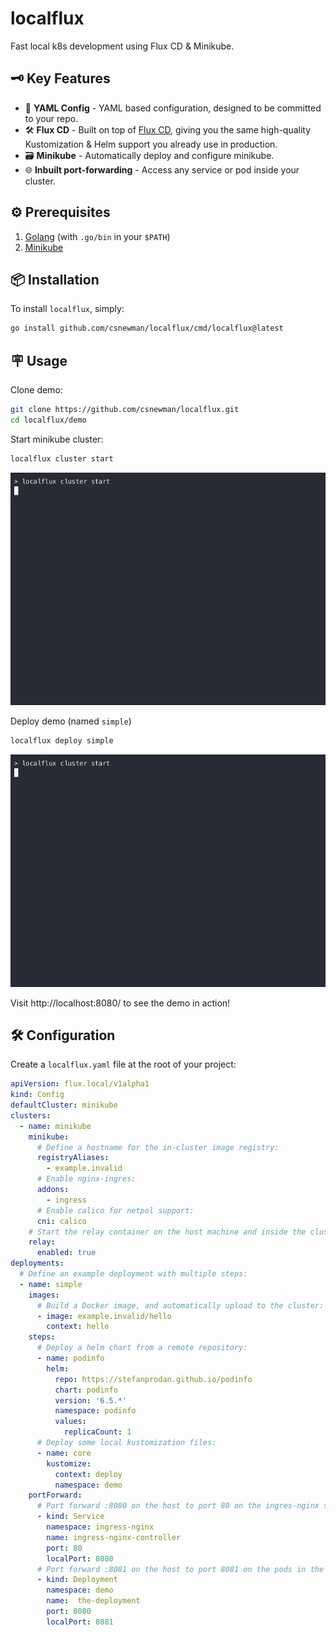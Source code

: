 # localflux
Fast local k8s development using Flux CD & Minikube.

## 🗝️ Key Features

- 📝 **YAML Config** - YAML based configuration, designed to be committed to your repo.
- 🛠️ **Flux CD** - Built on top of [Flux CD](https://fluxcd.io/), giving you the same high-quality Kustomization & Helm support you already use in production.
- 🗃️ **Minikube** - Automatically deploy and configure minikube.
- 🌐 **Inbuilt port-forwarding** - Access any service or pod inside your cluster.

## ⚙️ Prerequisites

1. [Golang](https://go.dev/) (with `.go/bin` in your `$PATH`)
2. [Minikube](https://minikube.sigs.k8s.io/docs/start/)

## 📦 Installation

To install `localflux`, simply:

```bash
go install github.com/csnewman/localflux/cmd/localflux@latest
```

## 🪧 Usage

Clone demo:
```bash
git clone https://github.com/csnewman/localflux.git
cd localflux/demo
```

Start minikube cluster:
```bash
localflux cluster start
```

<div align="center">
  <img src=".github/start.gif" />
</div>

Deploy demo (named `simple`)
```bash
localflux deploy simple
```

<div align="center">
  <img src=".github/start.gif" />
</div>

Visit http://localhost:8080/ to see the demo in action!

## 🛠️ Configuration

Create a `localflux.yaml` file at the root of your project:

```yaml
apiVersion: flux.local/v1alpha1
kind: Config
defaultCluster: minikube
clusters:
  - name: minikube
    minikube:
      # Define a hostname for the in-cluster image registry:
      registryAliases:
        - example.invalid
      # Enable nginx-ingres:
      addons:
        - ingress
      # Enable calico for netpol support:
      cni: calico
    # Start the relay container on the host machine and inside the cluster for port-forwarding:
    relay:
      enabled: true
deployments:
  # Define an example deployment with multiple steps:
  - name: simple
    images:
      # Build a Docker image, and automatically upload to the cluster:
      - image: example.invalid/hello
        context: hello
    steps:
      # Deploy a helm chart from a remote repository:
      - name: podinfo
        helm:
          repo: https://stefanprodan.github.io/podinfo
          chart: podinfo
          version: '6.5.*'
          namespace: podinfo
          values:
            replicaCount: 1
      # Deploy some local kustomization files:
      - name: core
        kustomize:
          context: deploy
          namespace: demo
    portForward:
      # Port forward :8080 on the host to port 80 on the ingres-nginx service:
      - kind: Service
        namespace: ingress-nginx
        name: ingress-nginx-controller
        port: 80
        localPort: 8080
      # Port forward :8081 on the host to port 8081 on the pods in the deployment:
      - kind: Deployment
        namespace: demo
        name:  the-deployment
        port: 8080
        localPort: 8081
```
